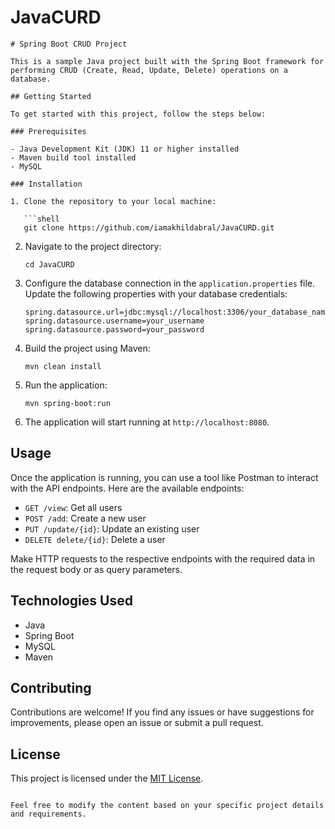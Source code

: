 # JavaCURD

```
# Spring Boot CRUD Project

This is a sample Java project built with the Spring Boot framework for performing CRUD (Create, Read, Update, Delete) operations on a database.

## Getting Started

To get started with this project, follow the steps below:

### Prerequisites

- Java Development Kit (JDK) 11 or higher installed
- Maven build tool installed
- MySQL

### Installation

1. Clone the repository to your local machine:

   ```shell
   git clone https://github.com/iamakhildabral/JavaCURD.git
   ```

2. Navigate to the project directory:

   ```shell
   cd JavaCURD
   ```

3. Configure the database connection in the `application.properties` file. Update the following properties with your database credentials:

   ```properties
   spring.datasource.url=jdbc:mysql://localhost:3306/your_database_name
   spring.datasource.username=your_username
   spring.datasource.password=your_password
   ```

4. Build the project using Maven:

   ```shell
   mvn clean install
   ```

5. Run the application:

   ```shell
   mvn spring-boot:run
   ```

6. The application will start running at `http://localhost:8080`.

## Usage

Once the application is running, you can use a tool like Postman to interact with the API endpoints. Here are the available endpoints:

- `GET /view`: Get all users
- `POST /add`: Create a new user
- `PUT /update/{id}`: Update an existing user
- `DELETE delete/{id}`: Delete a user

Make HTTP requests to the respective endpoints with the required data in the request body or as query parameters.

## Technologies Used

- Java
- Spring Boot
- MySQL
- Maven

## Contributing

Contributions are welcome! If you find any issues or have suggestions for improvements, please open an issue or submit a pull request.

## License

This project is licensed under the [MIT License](LICENSE).
```

Feel free to modify the content based on your specific project details and requirements.
